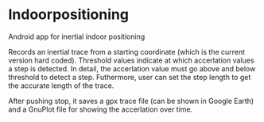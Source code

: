 Indoorpositioning
=================

Android app for inertial indoor positioning

Records an inertial trace from a starting coordinate (which is the current version hard coded).
Threshold values indicate at which accerlation values a step is detected.
In detail, the accerlation value must go above and below threshold to detect a step.
Futhermore, user can set the step length to get the accurate length of the trace.

After pushing stop, it saves a gpx trace file (can be shown in Google Earth) and a GnuPlot file for showing the accerlation over time.
